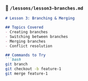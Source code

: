 ### 📘 `/lessons/lesson3-branches.md`
```markdown
# Lesson 3: Branching & Merging

## Topics Covered
- Creating branches
- Switching between branches
- Merging branches
- Conflict resolution

## Commands to Try
```bash
git branch
git checkout -b feature-1
git merge feature-1

